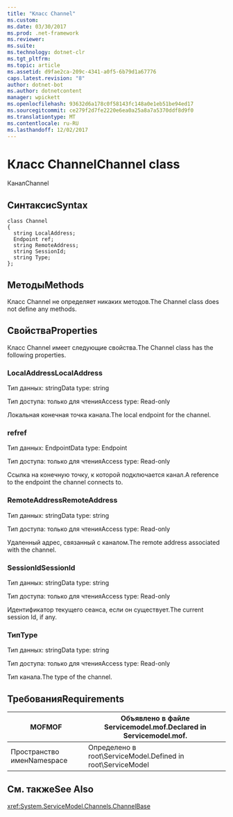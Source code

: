 ```yaml
---
title: "Класс Channel"
ms.custom: 
ms.date: 03/30/2017
ms.prod: .net-framework
ms.reviewer: 
ms.suite: 
ms.technology: dotnet-clr
ms.tgt_pltfrm: 
ms.topic: article
ms.assetid: d9fae2ca-209c-4341-a0f5-6b79d1a67776
caps.latest.revision: "8"
author: dotnet-bot
ms.author: dotnetcontent
manager: wpickett
ms.openlocfilehash: 93632d6a178c0f58143fc148a0e1eb51be94ed17
ms.sourcegitcommit: ce279f2d7fe2220e6ea0a25a8a7a5370ddf8d9f0
ms.translationtype: MT
ms.contentlocale: ru-RU
ms.lasthandoff: 12/02/2017
---
```

# <a name="channel-class"></a><span data-ttu-id="20a24-102">Класс Channel</span><span class="sxs-lookup"><span data-stu-id="20a24-102">Channel class</span></span>
<span data-ttu-id="20a24-103">Канал</span><span class="sxs-lookup"><span data-stu-id="20a24-103">Channel</span></span>  
  
## <a name="syntax"></a><span data-ttu-id="20a24-104">Синтаксис</span><span class="sxs-lookup"><span data-stu-id="20a24-104">Syntax</span></span>  
  
```  
class Channel  
{  
  string LocalAddress;  
  Endpoint ref;  
  string RemoteAddress;  
  string SessionId;  
  string Type;  
};  
```  
  
## <a name="methods"></a><span data-ttu-id="20a24-105">Методы</span><span class="sxs-lookup"><span data-stu-id="20a24-105">Methods</span></span>  
 <span data-ttu-id="20a24-106">Класс Channel не определяет никаких методов.</span><span class="sxs-lookup"><span data-stu-id="20a24-106">The Channel class does not define any methods.</span></span>  
  
## <a name="properties"></a><span data-ttu-id="20a24-107">Свойства</span><span class="sxs-lookup"><span data-stu-id="20a24-107">Properties</span></span>  
 <span data-ttu-id="20a24-108">Класс Channel имеет следующие свойства.</span><span class="sxs-lookup"><span data-stu-id="20a24-108">The Channel class has the following properties.</span></span>  
  
### <a name="localaddress"></a><span data-ttu-id="20a24-109">LocalAddress</span><span class="sxs-lookup"><span data-stu-id="20a24-109">LocalAddress</span></span>  
 <span data-ttu-id="20a24-110">Тип данных: string</span><span class="sxs-lookup"><span data-stu-id="20a24-110">Data type: string</span></span>  
  
 <span data-ttu-id="20a24-111">Тип доступа: только для чтения</span><span class="sxs-lookup"><span data-stu-id="20a24-111">Access type: Read-only</span></span>  
  
 <span data-ttu-id="20a24-112">Локальная конечная точка канала.</span><span class="sxs-lookup"><span data-stu-id="20a24-112">The local endpoint for the channel.</span></span>  
  
### <a name="ref"></a><span data-ttu-id="20a24-113">ref</span><span class="sxs-lookup"><span data-stu-id="20a24-113">ref</span></span>  
 <span data-ttu-id="20a24-114">Тип данных: Endpoint</span><span class="sxs-lookup"><span data-stu-id="20a24-114">Data type: Endpoint</span></span>  
  
 <span data-ttu-id="20a24-115">Тип доступа: только для чтения</span><span class="sxs-lookup"><span data-stu-id="20a24-115">Access type: Read-only</span></span>  
  
 <span data-ttu-id="20a24-116">Ссылка на конечную точку, к которой подключается канал.</span><span class="sxs-lookup"><span data-stu-id="20a24-116">A reference to the endpoint the channel connects to.</span></span>  
  
### <a name="remoteaddress"></a><span data-ttu-id="20a24-117">RemoteAddress</span><span class="sxs-lookup"><span data-stu-id="20a24-117">RemoteAddress</span></span>  
 <span data-ttu-id="20a24-118">Тип данных: string</span><span class="sxs-lookup"><span data-stu-id="20a24-118">Data type: string</span></span>  
  
 <span data-ttu-id="20a24-119">Тип доступа: только для чтения</span><span class="sxs-lookup"><span data-stu-id="20a24-119">Access type: Read-only</span></span>  
  
 <span data-ttu-id="20a24-120">Удаленный адрес, связанный с каналом.</span><span class="sxs-lookup"><span data-stu-id="20a24-120">The remote address associated with the channel.</span></span>  
  
### <a name="sessionid"></a><span data-ttu-id="20a24-121">SessionId</span><span class="sxs-lookup"><span data-stu-id="20a24-121">SessionId</span></span>  
 <span data-ttu-id="20a24-122">Тип данных: string</span><span class="sxs-lookup"><span data-stu-id="20a24-122">Data type: string</span></span>  
  
 <span data-ttu-id="20a24-123">Тип доступа: только для чтения</span><span class="sxs-lookup"><span data-stu-id="20a24-123">Access type: Read-only</span></span>  
  
 <span data-ttu-id="20a24-124">Идентификатор текущего сеанса, если он существует.</span><span class="sxs-lookup"><span data-stu-id="20a24-124">The current session Id, if any.</span></span>  
  
### <a name="type"></a><span data-ttu-id="20a24-125">Тип</span><span class="sxs-lookup"><span data-stu-id="20a24-125">Type</span></span>  
 <span data-ttu-id="20a24-126">Тип данных: string</span><span class="sxs-lookup"><span data-stu-id="20a24-126">Data type: string</span></span>  
  
 <span data-ttu-id="20a24-127">Тип доступа: только для чтения</span><span class="sxs-lookup"><span data-stu-id="20a24-127">Access type: Read-only</span></span>  
  
 <span data-ttu-id="20a24-128">Тип канала.</span><span class="sxs-lookup"><span data-stu-id="20a24-128">The type of the channel.</span></span>  
  
## <a name="requirements"></a><span data-ttu-id="20a24-129">Требования</span><span class="sxs-lookup"><span data-stu-id="20a24-129">Requirements</span></span>  
  
|<span data-ttu-id="20a24-130">MOF</span><span class="sxs-lookup"><span data-stu-id="20a24-130">MOF</span></span>|<span data-ttu-id="20a24-131">Объявлено в файле Servicemodel.mof.</span><span class="sxs-lookup"><span data-stu-id="20a24-131">Declared in Servicemodel.mof.</span></span>|  
|---------|-----------------------------------|  
|<span data-ttu-id="20a24-132">Пространство имен</span><span class="sxs-lookup"><span data-stu-id="20a24-132">Namespace</span></span>|<span data-ttu-id="20a24-133">Определено в root\ServiceModel.</span><span class="sxs-lookup"><span data-stu-id="20a24-133">Defined in root\ServiceModel</span></span>|  
  
## <a name="see-also"></a><span data-ttu-id="20a24-134">См. также</span><span class="sxs-lookup"><span data-stu-id="20a24-134">See Also</span></span>  
 <xref:System.ServiceModel.Channels.ChannelBase>
